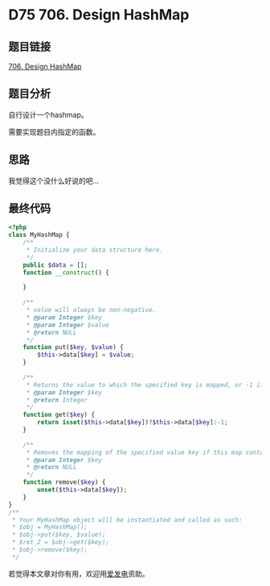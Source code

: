 # D75 706. Design HashMap

## 题目链接

[706. Design HashMap](https://leetcode.com/problems/design-hashmap/)

## 题目分析

自行设计一个hashmap。

需要实现题目内指定的函数。

## 思路

我觉得这个没什么好说的吧…

## 最终代码

```php
<?php
class MyHashMap {
    /**
     * Initialize your data structure here.
     */
    public $data = [];
    function __construct() {
        
    }
  
    /**
     * value will always be non-negative.
     * @param Integer $key
     * @param Integer $value
     * @return NULL
     */
    function put($key, $value) {
        $this->data[$key] = $value;
    }
  
    /**
     * Returns the value to which the specified key is mapped, or -1 if this map contains no mapping for the key
     * @param Integer $key
     * @return Integer
     */
    function get($key) {
        return isset($this->data[$key])?$this->data[$key]:-1;
    }
  
    /**
     * Removes the mapping of the specified value key if this map contains a mapping for the key
     * @param Integer $key
     * @return NULL
     */
    function remove($key) {
        unset($this->data[$key]);
    }
}
/**
 * Your MyHashMap object will be instantiated and called as such:
 * $obj = MyHashMap();
 * $obj->put($key, $value);
 * $ret_2 = $obj->get($key);
 * $obj->remove($key);
 */
```

若觉得本文章对你有用，欢迎用[爱发电](https://afdian.net/@skys215)资助。

